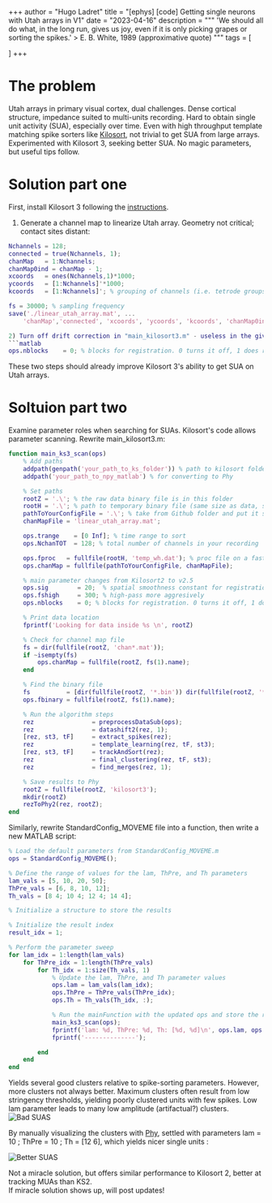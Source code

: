 +++
author = "Hugo Ladret"
title = "[ephys] [code] Getting single neurons with Utah arrays in V1"
date = "2023-04-16"
description = """ 'We should all do what, in the long run, gives us joy, even if it is only picking grapes or sorting the spikes.' > E. B. White, 1989 (approximative quote)
"""
tags = [

]
+++

<!--more-->
# The problem
Utah arrays in primary visual cortex, dual challenges. Dense cortical structure, impedance suited to multi-units recording. Hard to obtain single unit activity (SUA), especially over time. Even with high throughput template matching spike sorters like [Kilosort](https://github.com/MouseLand/Kilosort), not trivial to get SUA from large arrays. Experimented with Kilosort 3, seeking better SUA. No magic parameters, but useful tips follow.

# Solution part one
First, install Kilosort 3 following the [instructions](https://github.com/MouseLand/Kilosort#installation).

1) Generate a channel map to linearize Utah array. Geometry not critical; contact sites distant:
```matlab
Nchannels = 128;
connected = true(Nchannels, 1);
chanMap   = 1:Nchannels;
chanMap0ind = chanMap - 1;
xcoords   = ones(Nchannels,1)*1000;
ycoords   = [1:Nchannels]'*1000;
kcoords   = [1:Nchannels]'; % grouping of channels (i.e. tetrode groups)

fs = 30000; % sampling frequency
save('./linear_utah_array.mat', ...
    'chanMap','connected', 'xcoords', 'ycoords', 'kcoords', 'chanMap0ind', 'fs')

2) Turn off drift correction in "main_kilosort3.m" - useless in the given geometry :
```matlab
ops.nblocks    = 0; % blocks for registration. 0 turns it off, 1 does rigid registration. Replaces "datashift" optio
```

These two steps should already improve Kilosort 3's ability to get SUA on Utah arrays.

# Soltuion part two
Examine parameter roles when searching for SUAs. Kilosort's code allows parameter scanning. Rewrite main_kilosort3.m:
```matlab
function main_ks3_scan(ops)
    % Add paths
    addpath(genpath('your_path_to_ks_folder')) % path to kilosort folder
    addpath('your_path_to_npy_matlab') % for converting to Phy

    % Set paths
    rootZ = '.\'; % the raw data binary file is in this folder
    rootH = '.\'; % path to temporary binary file (same size as data, should be on fast SSD)
    pathToYourConfigFile = '.\'; % take from Github folder and put it somewhere else (together with the master_file)
    chanMapFile = 'linear_utah_array.mat';

    ops.trange    = [0 Inf]; % time range to sort
    ops.NchanTOT  = 128; % total number of channels in your recording

    ops.fproc   = fullfile(rootH, 'temp_wh.dat'); % proc file on a fast SSD
    ops.chanMap = fullfile(pathToYourConfigFile, chanMapFile);

    % main parameter changes from Kilosort2 to v2.5
    ops.sig        = 20;  % spatial smoothness constant for registration
    ops.fshigh     = 300; % high-pass more aggresively
    ops.nblocks    = 0; % blocks for registration. 0 turns it off, 1 does rigid registration. Replaces "datashift" option.

    % Print data location
    fprintf('Looking for data inside %s \n', rootZ)

    % Check for channel map file
    fs = dir(fullfile(rootZ, 'chan*.mat'));
    if ~isempty(fs)
        ops.chanMap = fullfile(rootZ, fs(1).name);
    end

    % Find the binary file
    fs          = [dir(fullfile(rootZ, '*.bin')) dir(fullfile(rootZ, '*.dat'))];
    ops.fbinary = fullfile(rootZ, fs(1).name);

    % Run the algorithm steps
    rez                = preprocessDataSub(ops);
    rez                = datashift2(rez, 1);
    [rez, st3, tF]     = extract_spikes(rez);
    rez                = template_learning(rez, tF, st3);
    [rez, st3, tF]     = trackAndSort(rez);
    rez                = final_clustering(rez, tF, st3);
    rez                = find_merges(rez, 1);

    % Save results to Phy
    rootZ = fullfile(rootZ, 'kilosort3');
    mkdir(rootZ)
    rezToPhy2(rez, rootZ);
end
```

Similarly, rewrite StandardConfig_MOVEME file into a function, then write a new MATLAB script:
```matlab
% Load the default parameters from StandardConfig_MOVEME.m
ops = StandardConfig_MOVEME();

% Define the range of values for the lam, ThPre, and Th parameters
lam_vals = [5, 10, 20, 50];
ThPre_vals = [6, 8, 10, 12];
Th_vals = [8 4; 10 4; 12 4; 14 4];

% Initialize a structure to store the results

% Initialize the result index
result_idx = 1;

% Perform the parameter sweep
for lam_idx = 1:length(lam_vals)
    for ThPre_idx = 1:length(ThPre_vals)
        for Th_idx = 1:size(Th_vals, 1)
            % Update the lam, ThPre, and Th parameter values
            ops.lam = lam_vals(lam_idx);
            ops.ThPre = ThPre_vals(ThPre_idx);
            ops.Th = Th_vals(Th_idx, :);

            % Run the mainFunction with the updated ops and store the results
            main_ks3_scan(ops);
            fprintf('lam: %d, ThPre: %d, Th: [%d, %d]\n', ops.lam, ops.ThPre, ops.Th(1), ops.Th(2));
            fprintf('--------------');

        end
    end
end
```

Yields several good clusters relative to spike-sorting parameters. However, more clusters not always better. Maximum clusters often result from low stringency thresholds, yielding poorly clustered units with few spikes. Low lam parameter leads to many low amplitude (artifactual?) clusters.
![Bad SUAS](https://hugoladret.github.io/post/imgs/SUA_KS3_1.png)

By manually visualizing the clusters with [Phy](https://phy.readthedocs.io/en/latest/), settled with parameters lam = 10 ; ThPre = 10 ; Th = [12 6], which yields nicer single units :

![Better SUAS](https://hugoladret.github.io/post/imgs/SUA_KS3_2.png)

Not a miracle solution, but offers similar performance to Kilosort 2, better at tracking MUAs than KS2. \
If miracle solution shows up, will post updates!

